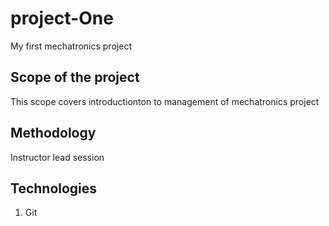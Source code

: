 # project-One
My first mechatronics project

## Scope of the project
This scope covers introductionton to management of mechatronics project

## Methodology
Instructor lead session

## Technologies
1. Git

